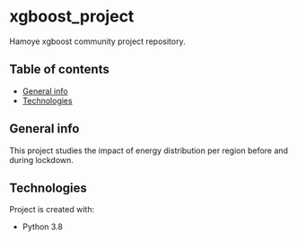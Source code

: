 # xgboost_project
Hamoye xgboost community project repository.

## Table of contents
* [General info](#general-info)
* [Technologies](#technologies)

## General info
This project studies the impact of energy distribution per region before and during lockdown.
	
## Technologies
Project is created with:
* Python 3.8
